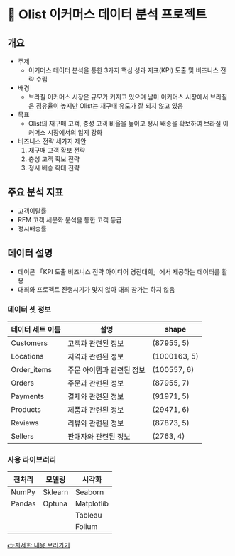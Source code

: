 # 🛒 Olist 이커머스 데이터 분석 프로젝트 

## 개요
- 주제
    - 이커머스 데이터 분석을 통한 3가지 핵심 성과 지표(KPI) 도출 및 비즈니스 전략 수립
- 배경
    - 브라질 이커머스 시장은 규모가 커지고 있으며 남미 이커머스 시장에서 브라질은 점유율이 높지만 Olist는 재구매 유도가 잘 되지 않고 있음
- 목표
    - Olist의 재구매 고객, 충성 고객 비율을 높이고 정시 배송을 확보하여 브라질 이커머스 시장에서의 입지 강화
- 비즈니스 전략 세가지 제안
  1. 재구매 고객 확보 전략
  2. 충성 고객 확보 전략
  3. 정시 배송 확대 전략

## 주요 분석 지표
- 고객이탈률
- RFM 고객 세분화 분석을 통한 고객 등급
- 정시배송률

## 데이터 설명
- 데이콘 「KPI 도출 비즈니스 전략 아이디어 경진대회」에서 제공하는 데이터를 활용
- 대회와 프로젝트 진행시기가 맞지 않아 대회 참가는 하지 않음


### 데이터 셋 정보

|데이터 세트 이름|설명|shape|
|-|-|-|
|Customers	|고객과 관련된 정보	|(87955, 5)|
|Locations	|지역과 관련된 정보	|(1000163, 5)|
|Order_items	|주문 아이템과 관련된 정보	|(100557, 6)|
|Orders	|주문과 관련된 정보	|(87955, 7)|
|Payments	|결제와 관련된 정보	|(91971, 5)|
|Products	|제품과 관련된 정보	|(29471, 6)|
|Reviews	|리뷰와 관련된 정보	|(87873, 5)|
|Sellers	|판매자와 관련된 정보	|(2763, 4)|


### 사용 라이브러리

|전처리	|모델링	|시각화|
|-|-|-|
|NumPy	|Sklearn	|Seaborn|
|Pandas	|Optuna	|Matplotlib|
|	|	|Tableau|
|	| |Folium|


[👉자세한 내용 보러가기](https://cosmic-tourmaline-f3b.notion.site/1b541251025348c1b267eae5486b5ce0?pvs=4)
